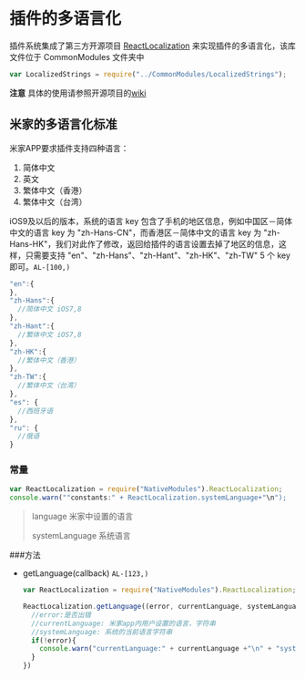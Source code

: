 # 插件的多语言化

插件系统集成了第三方开源项目 [ReactLocalization](https://github.com/stefalda/ReactNativeLocalization) 来实现插件的多语言化，该库文件位于 CommonModules 文件夹中

```js
var LocalizedStrings = require("../CommonModules/LocalizedStrings");
```

**注意** 具体的使用请参照开源项目的[wiki](https://github.com/stefalda/ReactNativeLocalization)

## 米家的多语言化标准

米家APP要求插件支持四种语言：

1. 简体中文
2. 英文
3. 繁体中文（香港）
4. 繁体中文（台湾）

iOS9及以后的版本，系统的语言 key 包含了手机的地区信息，例如中国区－简体中文的语言 key 为 "zh-Hans-CN"，而香港区－简体中文的语言 key 为 "zh-Hans-HK"，我们对此作了修改，返回给插件的语言设置去掉了地区的信息，这样，只需要支持 "en"、"zh-Hans"、"zh-Hant"、"zh-HK"、"zh-TW" 5 个 key 即可。`AL-[100,)`

```js
"en":{
},
"zh-Hans":{ 
  //简体中文 iOS7,8
},
"zh-Hant":{
  //繁体中文 iOS7,8
},
"zh-HK":{
  //繁体中文（香港）
},
"zh-TW":{
  //繁体中文（台湾）
},
"es": {
  //西班牙语
},
"ru": {
  //俄语
}

```
### 常量

```javascript
var ReactLocalization = require("NativeModules").ReactLocalization;
console.warn(""constants:" + ReactLocalization.systemLanguage+"\n");
```



> language  米家中设置的语言
>
> systemLanguage 系统语言

###方法

- getLanguage(callback)  `AL-[123,)`

  ```javascript
  var ReactLocalization = require("NativeModules").ReactLocalization;

  ReactLocalization.getLanguage((error, currentLanguage, systemLanguage) => {
    //error:是否出错
    //currentLanguage: 米家app内用户设置的语言，字符串
    //systemLanguage: 系统的当前语言字符串
    if(!error){
      console.warn("currentLanguage:" + currentLanguage +"\n" + "systemLanguage:" + systemLanguage + "\n"+"constants:" + ReactLocalization.systemLanguage+"\n");
    }
  })
  ```

  ​



